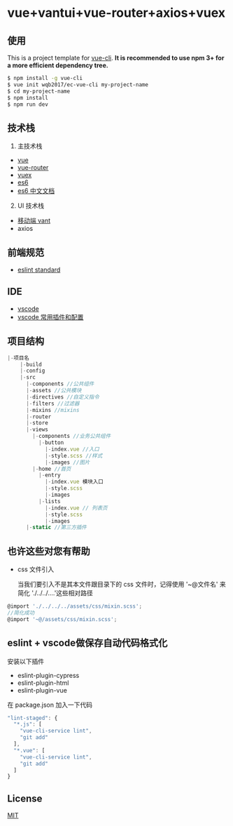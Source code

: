 # vue+vantui+vue-router+axios+vuex

## 使用

This is a project template for [vue-cli](https://github.com/vuejs/vue-cli). **It is recommended to use npm 3+ for a more efficient dependency tree.**

```bash
$ npm install -g vue-cli
$ vue init wqb2017/ec-vue-cli my-project-name
$ cd my-project-name
$ npm install
$ npm run dev
```

## 技术栈

1. 主技术栈

* [vue](https://github.com/vuejs/vue)
* [vue-router](https://github.com/vuejs/vue-router)
* [vuex](https://github.com/vuejs/vuex)
* [es6](https://github.com/bevacqua/es6)
* [es6 中文文档](https://github.com/ruanyf/es6tutorial)

2. UI 技术栈
* [移动端 vant](https://github.com/youzan/vant)
* axios

## 前端规范

* [eslint standard](https://github.com/standard/standard/blob/master/docs/RULES-zhcn.md)

## IDE

* [vscode](https://code.visualstudio.com/Download)
* [vscode 常用插件和配置](https://github.com/wqb2017/vscode-plugins)

## 项目结构

```js
|-项目名
    |-build
    |-config
    |-src
      |-components //公共组件
      |-assets //公共模块
      |-directives //自定义指令
      |-filters //过滤器
      |-mixins //mixins
      |-router
      |-store
      |-views
        |-components //业务公共组件
          |-button
            |-index.vue //入口
            |-style.scss //样式
            |-images //图片
        |-home //首页
          |-entry
            |-index.vue 模块入口
            |-style.scss
            |-images
          |-lists
            |-index.vue // 列表页
            |-style.scss
            |-images
      |-static //第三方插件
```


## 也许这些对您有帮助

* css 文件引入

  当我们要引入不是其本文件跟目录下的 css 文件时，记得使用 '~@文件名' 来简化 './../../....'这些相对路径

```js
@import './../../../assets/css/mixin.scss';
//简化成功
@import '~@/assets/css/mixin.scss';
```

## eslint + vscode做保存自动代码格式化

安装以下插件

* eslint-plugin-cypress
* eslint-plugin-html
* eslint-plugin-vue

在 package.json 加入一下代码

```js
"lint-staged": {
  "*.js": [
    "vue-cli-service lint",
    "git add"
  ],
  "*.vue": [
    "vue-cli-service lint",
    "git add"
  ]
}
```


## License

[MIT](https://opensource.org/licenses/MIT)
